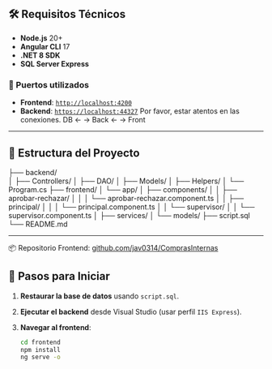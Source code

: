 ## 🛠 Requisitos Técnicos

- **Node.js** 20+
- **Angular CLI** 17
- **.NET 8 SDK**
- **SQL Server Express**

### 🔌 Puertos utilizados

- **Frontend**: [`http://localhost:4200`](http://localhost:4200)
- **Backend**: [`https://localhost:44327`](https://localhost:44327)
Por favor, estar atentos en las conexiones.
 DB <- -> Back <- -> Front
---

## 📁 Estructura del Proyecto


├── backend/                   
│   ├── Controllers/
│   ├── DAO/
│   ├── Models/
│   ├── Helpers/
│   └── Program.cs
├── frontend/
│   └── app/
│       ├── components/
│       │   ├── aprobar-rechazar/
│       │   │   └── aprobar-rechazar.component.ts
│       │   ├── principal/
│       │   │   └── principal.component.ts
│       │   └── supervisor/
│       │       └── supervisor.component.ts
│       ├── services/
│       └── models/
├── script.sql
└── README.md


---
📦 Repositorio Frontend: [github.com/jav0314/ComprasInternas](https://github.com/jav0314/ComprasInternas)
## 🚀 Pasos para Iniciar

1. **Restaurar la base de datos** usando `script.sql`.
2. **Ejecutar el backend** desde Visual Studio (usar perfil `IIS Express`).
3. **Navegar al frontend**:

   ```bash
   cd frontend
   npm install
   ng serve -o
